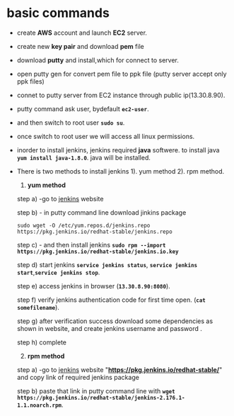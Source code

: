 # basic commands

-  create **AWS** account and launch **EC2** server.
-  create  new **key pair** and download **pem** file
-  download **putty** and install,which for connect to server.
-  open putty gen for convert pem file to ppk file (putty server accept only ppk files)
-  connet to putty server from EC2 instance through  public ip(13.30.8.90).
-  putty command ask user, bydefault **`ec2-user`**.
-  and then switch to root user **`sudo su`**.
-  once switch to root user we will access all linux permissions.
-  inorder to install jenkins, jenkins required **java** softwere. to install java **`yum install java-1.8.0`**. java will be installed.
-  There is two methods to install jenkins 1). yum method  2). rpm method.
    1) **yum method**
    
    step a)  -go to [jenkins](https://pkg.jenkins.io/redhat-stable/) website
    
    step b) - in putty command line download jinkins package
    
    `sudo wget -O /etc/yum.repos.d/jenkins.repo https://pkg.jenkins.io/redhat-stable/jenkins.repo`
    
    step c) - and then install jenkins **`sudo rpm --import https://pkg.jenkins.io/redhat-stable/jenkins.io.key`**
    
    step d) start jenkins **`service jenkins status`**, **`service jenkins start`**,**`service jenkins stop`**.
    
    step e) access jenkins in browser (**`13.30.8.90:8080`**).
    
    step f) verify jenkins authentication code for first time open. (**`cat somefilename`**).
    
    step g)  after verification success download some dependencies as shown in website, and  create jenkins username and password .
    
    step h)  complete
    
    2) **rpm method**
 
    step a) -go to [jenkins](https://pkg.jenkins.io/redhat-stable/) website  "**https://pkg.jenkins.io/redhat-stable/**" and copy link of required jenkins package 
    
    step b) paste that link in putty command line with **`wget https://pkg.jenkins.io/redhat-stable/jenkins-2.176.1-1.1.noarch.rpm`**.
    
    
    
    
    
    

